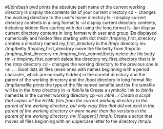 #!/bin/bash
pwd prints the absolute path name of the current working directory
ls display the contents list of your current directory
cd ~  changes the working directory to the user’s home directory
ls -l display current directory contents in a long format
ls -al display current directory contents, including hidden files starting with dot using the long format
ls -lan display current directory contents in long format with user and group IDs displayed numerically and hidden files starting with dot
mkdir /tmp/my_first_directory creates a directory named my_first_directory in the /tmp/ directory
mv /tmp/betty /tmp/my_first_directory move the file betty from /tmp/ to /tmp/my_first_directory
rm /tmp/my_first_commit/betty delete the file betty
rm -r /tmp/my_first_commit delete the directory my_first_directory that is in the /tmp directory
cd -  changes the working directory to the previous one
ls -al . .. /boot  lists all files (even ones with names beginning with a period character, which are normally hidden) in the current directory and the parent of the working directory and the /boot directory in long format
file /tmp/iamafile prints the type of the file named iamafile and the file iamafile will be in the /tmp directory
ln -s /bin/ls __ls__ Create a symbolic link to /bin/ls named __ls__ in the current working directory
cp -un *.html ../ Create a script that copies all the HTML files from the current working directory to the parent of the working directory, but only copy files that did not exist in the parent of the working directory or were newer than the versions in the parent of the working directory.
mv [[:upper:]]* /tmp/u Create a script that moves all files beginning with an uppercase letter to the directory /tmp/u

